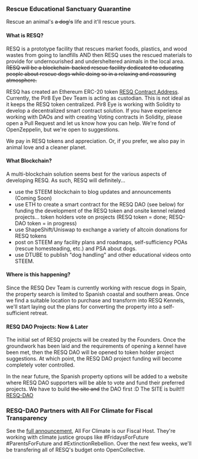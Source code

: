 ### Rescue Educational Sanctuary Quarantine
Rescue an animal's ~~a dog's~~ life and it'll rescue yours.

#### What is RESQ?
RESQ is a prototype facility that rescues market foods, plastics, and wood wastes from going to landfills AND then RESQ uses the rescued materials to provide for undernourished and undersheltered animals in the local area. ~~RESQ will be a blockchain-backed rescue facility dedicated to educating people about rescue dogs while doing so in a relaxing and reassuring atmosphere.~~

RESQ has created an Ethereum ERC-20 token [RESQ Contract Address](https://etherscan.io/token/0x82b5590ecc9231b3a3f518b907557b5961f14242). Currently, the Pir8 Eye Dev Team is acting as custodian. This is not ideal as it keeps the RESQ token centralized. Pir8 Eye is working with Solidity to develop a decentralized smart contract solution. If you have experience working with DAOs and with creating Voting contracts in Solidity, please open a Pull Request and let us know how you can help. We're fond of OpenZeppelin, but we're open to suggestions. 

We pay in RESQ tokens and appreciation. Or, if you prefer, we also pay in animal love and a cleaner planet.

#### What Blockchain?
A multi-blockchain solution seems best for the various aspects of developing RESQ. As such, RESQ will definitely...
- use the STEEM blockchain to blog updates and announcements (Coming Soon)
- use ETH to create a smart contract for the RESQ DAO (see below) for funding the development of the RESQ token and onsite kennel related projects... token holders vote on projects (RESQ token = done; RESQ-DAO token = in progress)
- use ShapeShift/Uniswap to exchange a variety of altcoin donations for RESQ tokens
- post on STEEM any facility plans and roadmaps, self-sufficiency POAs (rescue homesteading, etc.) and PSA about dogs.
- use DTUBE to publish "dog handling" and other educational videos onto STEEM.

#### Where is this happening?
Since the RESQ Dev Team is currently working with rescue dogs in Spain, the property search is limited to Spanish coastal and southern areas. Once we find a suitable location to purchase and transform into RESQ Kennels, we'll start laying out the plans for converting the property into a self-sufficient retreat. 

#### RESQ DAO Projects: Now & Later
The initial set of RESQ projects will be created by the Founders. Once the groundwork has been laid and the requirements of opening a kennel have been met, then the RESQ DAO will be opened to token holder project suggestions. At which point, the RESQ DAO project funding will become completely voter controlled.  

In the near future, the Spanish property options will be added to a website where RESQ DAO supporters will be able to vote and fund their preferred projects. We have to build ~~the site and~~ the DAO first :D The SITE is built!!! [RESQ-DAO](https://www.resq.pir8aye.net)

### RESQ-DAO Partners with All For Climate for Fiscal Transparency
See the [full announcement](https://opencollective.com/resq-dao/updates/all-for-climate-and-resq-dao-working-together-for-a-sustainable-future), All For Climate is our Fiscal Host. They're working with climate justice groups like #FridaysForFuture #ParentsForFuture and #ExtinctionRebellion. Over the next few weeks, we'll be transfering all of RESQ's budget onto OpenCollective.  


